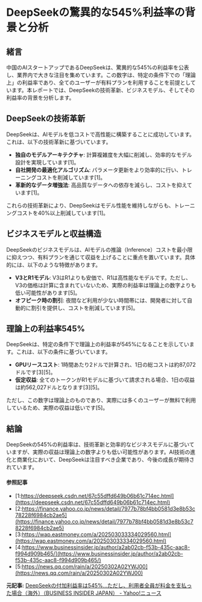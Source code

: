 # DeepSeekの驚異的な545%利益率の背景と分析

## 緒言

中国のAIスタートアップであるDeepSeekは、驚異的な545%の利益率を公表し、業界内で大きな注目を集めています。この数字は、特定の条件下での「理論上」の利益率であり、全てのユーザーが有料プランを利用することを前提としています。本レポートでは、DeepSeekの技術革新、ビジネスモデル、そしてその利益率の背景を分析します。

## DeepSeekの技術革新

DeepSeekは、AIモデルを低コストで高性能に構築することに成功しています。これは、以下の技術革新に基づいています。

- **独自のモデルアーキテクチャ**: 計算複雑度を大幅に削減し、効率的なモデル設計を実現しています[1]。
- **自社開発の最適化アルゴリズム**: パラメータ更新をより効率的に行い、トレーニングコストを削減しています[1]。
- **革新的なデータ増強法**: 高品質なデータへの依存を減らし、コストを抑えています[1]。

これらの技術革新により、DeepSeekはモデル性能を維持しながらも、トレーニングコストを40%以上削減しています[1]。

## ビジネスモデルと収益構造

DeepSeekのビジネスモデルは、AIモデルの推論（Inference）コストを最小限に抑えつつ、有料プランを通じて収益を上げることに重点を置いています。具体的には、以下のような特徴があります。

- **V3とR1モデル**: V3はR1よりも安価で、R1は高性能なモデルです。ただし、V3の価格は計算に含まれていないため、実際の利益率は理論上の数字よりも低い可能性があります[5]。
- **オフピーク時の割引**: 夜間など利用が少ない時間帯には、開発者に対して自動的に割引を提供し、コストを削減しています[5]。

## 理論上の利益率545%

DeepSeekは、特定の条件下で理論上の利益率が545%になることを示しています。これは、以下の条件に基づいています。

- **GPUリースコスト**: 1時間あたり2ドルで計算され、1日の総コストは約87,072ドルです[3][5]。
- **仮定収益**: 全てのトークンがR1モデルに基づいて請求される場合、1日の収益は約562,027ドルとなります[3][5]。

ただし、この数字は理論上のものであり、実際には多くのユーザーが無料で利用しているため、実際の収益は低いです[5]。

## 結論

DeepSeekの545%の利益率は、技術革新と効率的なビジネスモデルに基づいていますが、実際の収益は理論上の数字よりも低い可能性があります。AI技術の進化と商業化において、DeepSeekは注目すべき企業であり、今後の成長が期待されています。

#### 参照記事
- [1:https://deepseek.csdn.net/67c55dffd649b06b61c714ec.html](https://deepseek.csdn.net/67c55dffd649b06b61c714ec.html)
- [2:https://finance.yahoo.co.jp/news/detail/7977b78bf4bb0581d3e8b53c78228f6984cb2ae5](https://finance.yahoo.co.jp/news/detail/7977b78bf4bb0581d3e8b53c78228f6984cb2ae5)
- [3:https://wap.eastmoney.com/a/202503033334029560.html](https://wap.eastmoney.com/a/202503033334029560.html)
- [4:https://www.businessinsider.jp/author/a2ab02cb-f53b-435c-aac8-f994d909b465/](https://www.businessinsider.jp/author/a2ab02cb-f53b-435c-aac8-f994d909b465/)
- [5:https://news.qq.com/rain/a/20250302A02YWJ00](https://news.qq.com/rain/a/20250302A02YWJ00)


**元記事:** [DeepSeekの付加利益率は545%…ただし、利用者全員が料金を支払った場合（海外）（BUSINESS INSIDER JAPAN） - Yahoo!ニュース](https://news.yahoo.co.jp/articles/23e3afda131f7105d424c756a988605ee0292dfe?source=rss)